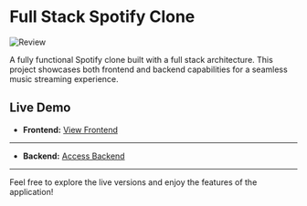 # Full Stack Spotify Clone

![Review](./review.png)

A fully functional Spotify clone built with a full stack architecture. This project showcases both frontend and backend capabilities for a seamless music streaming experience.

## Live Demo

- **Frontend:** [View Frontend](https://spotify-clone-fontend.onrender.com/)
  
---

- **Backend:** [Access Backend](https://spotify-clone-admin-w7of.onrender.com/add-album)

---

Feel free to explore the live versions and enjoy the features of the application!
